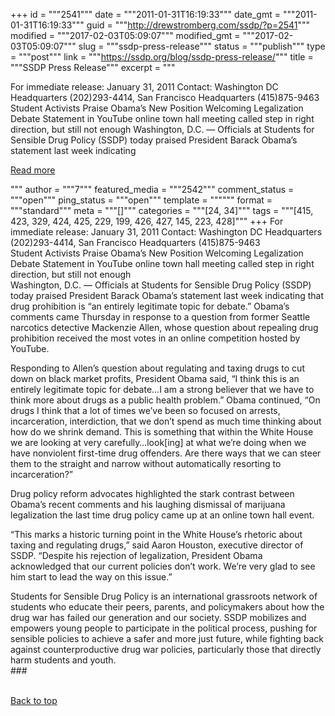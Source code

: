 +++
id = """2541"""
date = """2011-01-31T16:19:33"""
date_gmt = """2011-01-31T16:19:33"""
guid = """http://drewstromberg.com/ssdp/?p=2541"""
modified = """2017-02-03T05:09:07"""
modified_gmt = """2017-02-03T05:09:07"""
slug = """ssdp-press-release"""
status = """publish"""
type = """post"""
link = """https://ssdp.org/blog/ssdp-press-release/"""
title = """SSDP Press Release"""
excerpt = """<p>For immediate release: January 31, 2011 Contact: Washington DC Headquarters (202)293-4414, San Francisco Headquarters (415)875-9463 Student Activists Praise Obama’s New Position Welcoming Legalization Debate Statement in YouTube online town hall meeting called step in right direction, but still not enough Washington, D.C. — Officials at Students for Sensible Drug Policy (SSDP) today praised President Barack Obama’s statement last week indicating</p>
<div class="h10"></div>
<p><a class="more-link2 flat" href="https://ssdp.org/blog/ssdp-press-release/">Read more</a></p>
"""
author = """7"""
featured_media = """2542"""
comment_status = """open"""
ping_status = """open"""
template = """"""
format = """standard"""
meta = """[]"""
categories = """[24, 34]"""
tags = """[415, 423, 329, 424, 425, 229, 199, 426, 427, 145, 223, 428]"""
+++
For immediate release: January 31, 2011
Contact: Washington DC Headquarters (202)293-4414, San Francisco Headquarters (415)875-9463
<div>Student Activists Praise Obama’s New Position Welcoming Legalization Debate
Statement in YouTube online town hall meeting called step in right direction, but still not enough</div>
Washington, D.C. — Officials at Students for Sensible Drug Policy (SSDP) today praised President Barack Obama’s statement last week indicating that drug prohibition is “an entirely legitimate topic for debate.” Obama’s comments came Thursday in response to a question from former Seattle narcotics detective Mackenzie Allen, whose question about repealing drug prohibition received the most votes in an online competition hosted by YouTube.

Responding to Allen’s question about regulating and taxing drugs to cut down on black market profits, President Obama said, “I think this is an entirely legitimate topic for debate…I am a strong believer that we have to think more about drugs as a public health problem.” Obama continued, “On drugs I think that a lot of times we’ve been so focused on arrests, incarceration, interdiction, that we don’t spend as much time thinking about how do we shrink demand. This is something that within the White House we are looking at very carefully…look[ing] at what we’re doing when we have nonviolent first-time drug offenders. Are there ways that we can steer them to the straight and narrow without automatically resorting to incarceration?”

Drug policy reform advocates highlighted the stark contrast between Obama’s recent comments and his laughing dismissal of marijuana legalization the last time drug policy came up at an online town hall event.

“This marks a historic turning point in the White House’s rhetoric about taxing and regulating drugs,” said Aaron Houston, executive director of SSDP. “Despite his rejection of legalization, President Obama acknowledged that our current policies don’t work. We’re very glad to see him start to lead the way on this issue.”
<div>Students for Sensible Drug Policy is an international grassroots network of students who educate their peers, parents, and policymakers about how the drug war has failed our generation and our society. SSDP mobilizes and empowers young people to participate in the political process, pushing for sensible policies to achieve a safer and more just future, while fighting back against counterproductive drug war policies, particularly those that directly harm students and youth.</div>
<div></div>
<div>###</div>
&nbsp;

<a title="Back to Top" href="http://ssdp.org/news/blog/ssdp-press-release#top">Back to top</a>
